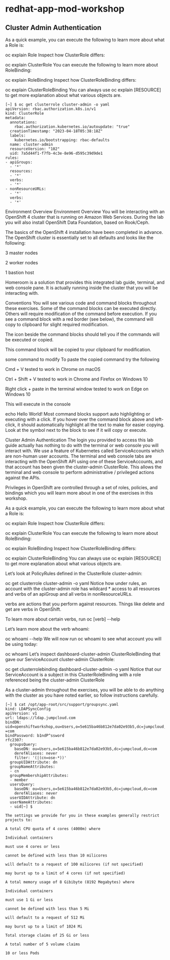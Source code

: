 # redhat-app-mod-workshop

## Cluster Admin Authentication
As a quick example, you can execute the following to learn more about what a Role is:

oc explain Role
Inspect how ClusterRole differs:

oc explain ClusterRole
You can execute the following to learn more about RoleBinding:

oc explain RoleBinding
Inspect how ClusterRoleBinding differs:

oc explain ClusterRoleBinding
You can always use oc explain [RESOURCE] to get more explanation about what various objects are.

```
[~] $ oc get clusterrole cluster-admin -o yaml
apiVersion: rbac.authorization.k8s.io/v1
kind: ClusterRole
metadata:
  annotations:
    rbac.authorization.kubernetes.io/autoupdate: "true"
  creationTimestamp: "2023-04-18T05:38:18Z"
  labels:
    kubernetes.io/bootstrapping: rbac-defaults
  name: cluster-admin
  resourceVersion: "102"
  uid: 7a5d44f1-f7fb-4c3e-8e96-d595c39d9de1
rules:
- apiGroups:
  - '*'
  resources:
  - '*'
  verbs:
  - '*'
- nonResourceURLs:
  - '*'
  verbs:
  - '*'
```


Environment Overview
Environment Overview
You will be interacting with an OpenShift 4 cluster that is running on Amazon Web Services. During the lab you will also install OpenShift Data Foundation, based on Rook/Ceph.

The basics of the OpenShift 4 installation have been completed in advance. The OpenShift cluster is essentially set to all defaults and looks like the following:

3 master nodes

2 worker nodes

1 bastion host

Homeroom is a solution that provides this integrated lab guide, terminal, and web console pane. It is actually running inside the cluster that you will be interacting with.

Conventions
You will see various code and command blocks throughout these exercises. Some of the command blocks can be executed directly. Others will require modification of the command before execution. If you see a command block with a red border (see below), the command will copy to clipboard for slight required modification.

The icon beside the command blocks should tell you if the commands will be executed or copied.

This command block will be copied to your clipboard for modification.

some command to modify
To paste the copied command try the following

Cmd + V tested to work in Chrome on macOS

Ctrl + Shift + V tested to work in Chrome and Firefox on Windows 10

Right click + paste in the terminal window tested to work on Edge on Windows 10

This will execute in the console

echo Hello World\!
Most command blocks support auto highlighting or executing with a click. If you hover over the command block above and left-click, it should automatically highlight all the text to make for easier copying. Look at the symbol next to the block to see if it will copy or execute.

Cluster Admin Authentication
The login you provided to access this lab guide actually has nothing to do with the terminal or web console you will interact with. We use a feature of Kubernetes called ServiceAccounts which are non-human user accounts. The terminal and web console tabs are interacting with the OpenShift API using one of these ServiceAccounts, and that account has been given the cluster-admin ClusterRole. This allows the terminal and web console to perform administrative / privileged actions against the APIs.

Privileges in OpenShift are controlled through a set of roles, policies, and bindings which you will learn more about in one of the exercises in this workshop.

As a quick example, you can execute the following to learn more about what a Role is:

oc explain Role
Inspect how ClusterRole differs:

oc explain ClusterRole
You can execute the following to learn more about RoleBinding:

oc explain RoleBinding
Inspect how ClusterRoleBinding differs:

oc explain ClusterRoleBinding
You can always use oc explain [RESOURCE] to get more explanation about what various objects are.

Let’s look at PolicyRules defined in the ClusterRole cluster-admin:

oc get clusterrole cluster-admin -o yaml
Notice how under rules, an account with the cluster-admin role has wildcard * access to all resources and verbs of an apiGroup and all verbs in nonResourceURLs.

verbs are actions that you perform against resources. Things like delete and get are verbs in OpenShift.

To learn more about certain verbs, run oc [verb] --help

Let’s learn more about the verb whoami:

oc whoami --help
We will now run oc whoami to see what account you will be using today:

oc whoami
Let’s inspect dashboard-cluster-admin ClusterRoleBinding that gave our ServiceAccount cluster-admin ClusterRole:

oc get clusterrolebinding dashboard-cluster-admin -o yaml
Notice that our ServiceAccount is a subject in this ClusterRoleBinding with a role referenced being the cluster-admin ClusterRole

As a cluster-admin throughout the exercises, you will be able to do anything with the cluster as you have noted earlier, so follow instructions carefully.


```
[~] $ cat /opt/app-root/src/support/groupsync.yaml
kind: LDAPSyncConfig
apiVersion: v1
url: ldaps://ldap.jumpcloud.com
bindDN: uid=openshiftworkshop,ou=Users,o=5e615ba46b812e7da02e93b5,dc=jumpcloud,dc
=com
bindPassword: b1ndP^ssword
rfc2307:
  groupsQuery:
    baseDN: ou=Users,o=5e615ba46b812e7da02e93b5,dc=jumpcloud,dc=com
    derefAliases: never
    filter: '(|(cn=ose-*))'
  groupUIDAttribute: dn
  groupNameAttributes:
  - cn
  groupMembershipAttributes:
  - member
  usersQuery:
    baseDN: ou=Users,o=5e615ba46b812e7da02e93b5,dc=jumpcloud,dc=com
    derefAliases: never
  userUIDAttribute: dn
  userNameAttributes:
  - uid[~] $
```

```
The settings we provide for you in these examples generally restrict projects to:

A total CPU quota of 4 cores (4000m) where

Individual containers

must use 4 cores or less

cannot be defined with less than 10 milicores

will default to a request of 100 milicores (if not specified)

may burst up to a limit of 4 cores (if not specified)

A total memory usage of 8 Gibibyte (8192 Megabytes) where

Individual containers

must use 1 Gi or less

cannot be defined with less than 5 Mi

will default to a request of 512 Mi

may burst up to a limit of 1024 Mi

Total storage claims of 25 Gi or less

A total number of 5 volume claims

10 or less Pods

```
